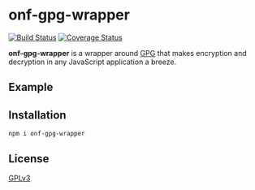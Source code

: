 # onf-gpg-wrapper

[![Build Status](https://travis-ci.org/btoll/onf-gpg-wrapper.svg?branch=master)](https://travis-ci.org/btoll/onf-gpg-wrapper)
[![Coverage Status](https://coveralls.io/repos/github/btoll/onf-gpg-wrapper/badge.svg?branch=master)](https://coveralls.io/github/btoll/onf-gpg-wrapper?branch=master)

**onf-gpg-wrapper** is a wrapper around [GPG] that makes encryption and decryption in any JavaScript application a breeze.

## Example

## Installation

`npm i onf-gpg-wrapper`

## License

[GPG]: https://gnupg.org/
[GPLv3](COPYING)

